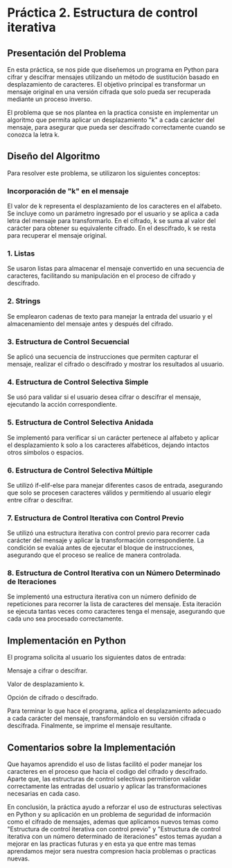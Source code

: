 # Práctica 2. Estructura de control iterativa

## Presentación del Problema

En esta práctica, se nos pide  que diseñemos un programa en Python para cifrar y descifrar mensajes utilizando un método de sustitución basado en desplazamiento de caracteres. El objetivo principal es transformar un mensaje original en una versión cifrada que solo pueda ser recuperada mediante un proceso inverso.

El problema que se nos plantea en la practica consiste en implementar un algoritmo que permita aplicar un desplazamiento "k" a cada carácter del mensaje, para asegurar que pueda ser descifrado correctamente cuando se conozca la letra  k.

## Diseño del Algoritmo

Para resolver este problema, se utilizaron los siguientes conceptos:

### Incorporación de "k" en el mensaje

El valor de k representa el desplazamiento de los caracteres en el alfabeto. Se incluye como un parámetro ingresado por el usuario y se aplica a cada letra del mensaje para transformarlo. En el cifrado, k se suma al valor del carácter para obtener su equivalente cifrado. En el descifrado, k se resta para recuperar el mensaje original.

### 1. **Listas**
Se usaron listas para almacenar el mensaje convertido en una secuencia de caracteres, facilitando su manipulación en el proceso de cifrado y descifrado.

### 2. **Strings**

Se emplearon cadenas de texto para manejar la entrada del usuario y el almacenamiento del mensaje antes y después del cifrado.

### 3. **Estructura de Control Secuencial**

Se aplicó una secuencia de instrucciones que permiten capturar el mensaje, realizar el cifrado o descifrado y mostrar los resultados al usuario.

### 4. **Estructura de Control Selectiva Simple**

Se usó para validar si el usuario desea cifrar o descifrar el mensaje, ejecutando la acción correspondiente.

### 5. **Estructura de Control Selectiva Anidada**

Se implementó para verificar si un carácter pertenece al alfabeto y aplicar el desplazamiento k solo a los caracteres alfabéticos, dejando intactos otros símbolos o espacios.

### 6. **Estructura de Control Selectiva Múltiple**

Se utilizó if-elif-else para manejar diferentes casos de entrada, asegurando que solo se procesen caracteres válidos y permitiendo al usuario elegir entre cifrar o descifrar.

### 7. **Estructura de Control Iterativa con Control Previo**

Se utilizó una estructura iterativa con control previo para recorrer cada carácter del mensaje y aplicar la transformación correspondiente. La condición se evalúa antes de ejecutar el bloque de instrucciones, asegurando que el proceso se realice de manera controlada.
### 8. **Estructura de Control Iterativa con un Número Determinado de Iteraciones**

Se implementó una estructura iterativa con un número definido de repeticiones para recorrer la lista de caracteres del mensaje. Esta iteración se ejecuta tantas veces como caracteres tenga el mensaje, asegurando que cada uno sea procesado correctamente.

## Implementación en Python

El programa solicita al usuario los siguientes datos de entrada:

Mensaje a cifrar o descifrar.

Valor de desplazamiento k.

Opción de cifrado o descifrado.

Para terminar lo que hace el programa, aplica el desplazamiento adecuado a cada carácter del mensaje, transformándolo en su versión cifrada o descifrada. Finalmente, se imprime el mensaje resultante.

## Comentarios sobre la Implementación

Que  hayamos aprendido el uso de listas facilitó el poder manejar los caracteres en el proceso que hacia el codigo del cifrado y descifrado. Aparte que, las estructuras de control selectivas permitieron validar correctamente las entradas del usuario y aplicar las transformaciones necesarias en cada caso.

En conclusión, la práctica ayudo a reforzar el uso de estructuras selectivas en Python y su aplicación en un problema de seguridad de información como el cifrado de mensajes, ademas que aplicamos nuevos temas como "Estructura de control iterativa con control previo" y "Estructura de control iterativa con un número determinado de iteraciones" estos temas ayudan a mejorar en las practicas futuras y en esta ya que entre mas temas aprendamos mejor sera nuestra compresion hacia problemas o practicas nuevas.

